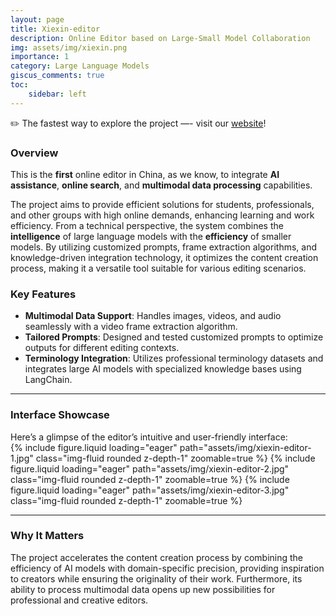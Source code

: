 ```yaml
---
layout: page
title: Xiexin-editor
description: Online Editor based on Large-Small Model Collaboration
img: assets/img/xiexin.png
importance: 1
category: Large Language Models
giscus_comments: true
toc:
    sidebar: left
---
```


✏️ The fastest way to explore the project —- visit our [website](http://xiexin-editor.cn/)!

### **Overview**  
This is the **first** online editor in China, as we know, to integrate **AI assistance**, **online search**, and **multimodal data processing** capabilities. 

The project aims to provide efficient solutions for students, professionals, and other groups with high online demands, enhancing learning and work efficiency. From a technical perspective, the system combines the **intelligence** of large language models with the **efficiency** of smaller models. By utilizing customized prompts, frame extraction algorithms, and knowledge-driven integration technology, it optimizes the content creation process, making it a versatile tool suitable for various editing scenarios.


### **Key Features**  
- **Multimodal Data Support**: Handles images, videos, and audio seamlessly with a video frame extraction algorithm.  
- **Tailored Prompts**: Designed and tested customized prompts to optimize outputs for different editing contexts.  
- **Terminology Integration**: Utilizes professional terminology datasets and integrates large AI models with specialized knowledge bases using LangChain.  

---

### **Interface Showcase**  
Here’s a glimpse of the editor’s intuitive and user-friendly interface:  
{% include figure.liquid loading="eager" path="assets/img/xiexin-editor-1.jpg" class="img-fluid rounded z-depth-1" zoomable=true %}
{% include figure.liquid loading="eager" path="assets/img/xiexin-editor-2.jpg" class="img-fluid rounded z-depth-1" zoomable=true %}
{% include figure.liquid loading="eager" path="assets/img/xiexin-editor-3.jpg" class="img-fluid rounded z-depth-1" zoomable=true %}

---

### **Why It Matters**  
The project accelerates the content creation process by combining the efficiency of AI models with domain-specific precision, providing inspiration to creators while ensuring the originality of their work. Furthermore, its ability to process multimodal data opens up new possibilities for professional and creative editors.
